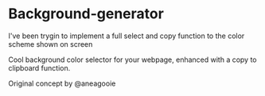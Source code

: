 # Background-generator

I've been trygin to implement a full select and copy function to the color scheme shown on screen 

Cool background color selector for your webpage, enhanced with a copy to clipboard function.

Original concept by @aneagooie
